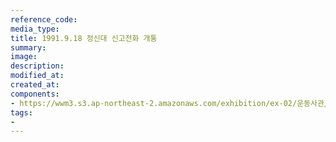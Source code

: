 ```yaml
---
reference_code:
media_type:
title: 1991.9.18 정신대 신고전화 개통
summary:
image:
description:
modified_at:
created_at:
components:
- https://wwm3.s3.ap-northeast-2.amazonaws.com/exhibition/ex-02/운동사관/침묵을깨트리다/1991.9.18+정신대+신고전화+개통.jpg
tags:
-
---
```


